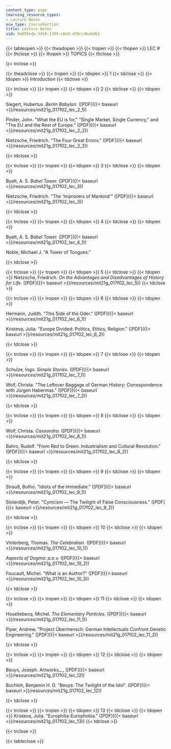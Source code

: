 ```yaml
---
content_type: page
learning_resource_types:
- Lecture Notes
ocw_type: CourseSection
title: Lecture Notes
uid: 9e895ede-5d10-1395-c6e4-d39ccdbabd63
---
```


{{< tableopen >}}
{{< theadopen >}}
{{< tropen >}}
{{< thopen >}}
LEC #
{{< thclose >}}
{{< thopen >}}
TOPICS
{{< thclose >}}

{{< trclose >}}

{{< theadclose >}}
{{< tropen >}}
{{< tdopen >}}
1
{{< tdclose >}}
{{< tdopen >}}
Introduction
{{< tdclose >}}

{{< trclose >}}
{{< tropen >}}
{{< tdopen >}}
2
{{< tdclose >}}
{{< tdopen >}}


Siegert, Hubertus. _Berlin Babylon_. ([PDF]({{< baseurl >}}/resources/mit21g_017f02_lec_2_1))

Pinder, John. "What the EU is for," "Single Market, Single Currency," and "The EU and the Rest of Europe." ([PDF]({{< baseurl >}}/resources/mit21g_017f02_lec_2_2))

Nietzsche, Friedrich. "The Four Great Errors." ([PDF]({{< baseurl >}}/resources/mit21g_017f02_lec_2_3))


{{< tdclose >}}

{{< trclose >}}
{{< tropen >}}
{{< tdopen >}}
3
{{< tdclose >}}
{{< tdopen >}}


Byatt, A. S. _Babel Tower._ ([PDF]({{< baseurl >}}/resources/mit21g_017f02_lec_3))

Nietzsche, Friedrich. "The 'Improvers of Mankind'" ([PDF]({{< baseurl >}}/resources/mit21g_017f02_lec_3))


{{< tdclose >}}

{{< trclose >}}
{{< tropen >}}
{{< tdopen >}}
4
{{< tdclose >}}
{{< tdopen >}}


Byatt, A. S. _Babel Tower._ ([PDF]({{< baseurl >}}/resources/mit21g_017f02_lec_4_1))

Noble, Michael J. "A Tower of Tongues."


{{< tdclose >}}

{{< trclose >}}
{{< tropen >}}
{{< tdopen >}}
5
{{< tdclose >}}
{{< tdopen >}}
Nietzsche, Friedrich. _On the Advantages and Disadvantages of History for Life._ ([PDF]({{< baseurl >}}/resources/mit21g_017f02_lec_5))
{{< tdclose >}}

{{< trclose >}}
{{< tropen >}}
{{< tdopen >}}
6
{{< tdclose >}}
{{< tdopen >}}


Hermann, Judith. "This Side of the Oder." ([PDF]({{< baseurl >}}/resources/mit21g_017f02_lec_6_1))

Kristeva, Julia. "Europe Divided: Politics, Ethics, Religion." ([PDF]({{< baseurl >}}/resources/mit21g_017f02_lec_6_2))


{{< tdclose >}}

{{< trclose >}}
{{< tropen >}}
{{< tdopen >}}
7
{{< tdclose >}}
{{< tdopen >}}


Schulze, Ingo. _Simple Stories_. ([PDF]({{< baseurl >}}/resources/mit21g_017f02_lec_7_1))

Wolf, Christa. "The Leftover Baggage of German History: Correspondence with Jürgen Habermas." ([PDF]({{< baseurl >}}/resources/mit21g_017f02_lec_7_2))


{{< tdclose >}}

{{< trclose >}}
{{< tropen >}}
{{< tdopen >}}
8
{{< tdclose >}}
{{< tdopen >}}


Wolf, Christa. _Cassandra_. ([PDF]({{< baseurl >}}/resources/mit21g_017f02_lec_8_1))

Bahro, Rudolf. "From Red to Green: Industrialism and Cultural Revolution." ([PDF]({{< baseurl >}}/resources/mit21g_017f02_lec_8_2))


{{< tdclose >}}

{{< trclose >}}
{{< tropen >}}
{{< tdopen >}}
9
{{< tdclose >}}
{{< tdopen >}}


Strauß, Botho. "Idiots of the Immediate." ([PDF]({{< baseurl >}}/resources/mit21g_017f02_lec_9_1))

Sloterdijk, Peter. "Cynicism — The Twilight of False Consciousness." ([PDF]({{< baseurl >}}/resources/mit21g_017f02_lec_9_2))


{{< tdclose >}}

{{< trclose >}}
{{< tropen >}}
{{< tdopen >}}
10
{{< tdclose >}}
{{< tdopen >}}


Vinterberg, Thomas. _The Celebration._ ([PDF]({{< baseurl >}}/resources/mit21g_017f02_lec_10_1))

_Aspects of Dogma: p.o.v._ ([PDF]({{< baseurl >}}/resources/mit21g_017f02_lec_10_2))

Foucault, Michel. "What is an Author?" ([PDF]({{< baseurl >}}/resources/mit21g_017f02_lec_10_3))


{{< tdclose >}}

{{< trclose >}}
{{< tropen >}}
{{< tdopen >}}
11
{{< tdclose >}}
{{< tdopen >}}


Houellebecq, Michel. _The Elementary Particles._ ([PDF]({{< baseurl >}}/resources/mit21g_017f02_lec_11_1))

Piper, Andrew. "Project Übermensch: German Intellectuals Confront Genetic Engineering." ([PDF]({{< baseurl >}}/resources/mit21g_017f02_lec_11_2))


{{< tdclose >}}

{{< trclose >}}
{{< tropen >}}
{{< tdopen >}}
12
{{< tdclose >}}
{{< tdopen >}}


Beuys, Joseph. Artworks_._ ([PDF]({{< baseurl >}}/resources/mit21g_017f02_lec_12))

Buchloh, Benjamin H. D. "Beuys: The Twilight of the Idol". ([PDF]({{< baseurl >}}/resources/mit21g_017f02_lec_12))


{{< tdclose >}}

{{< trclose >}}
{{< tropen >}}
{{< tdopen >}}
13
{{< tdclose >}}
{{< tdopen >}}
Kristeva, Julia. "Europhilia-Europhobia." ([PDF]({{< baseurl >}}/resources/mit21g_017f02_lec_13))
{{< tdclose >}}

{{< trclose >}}

{{< tableclose >}}